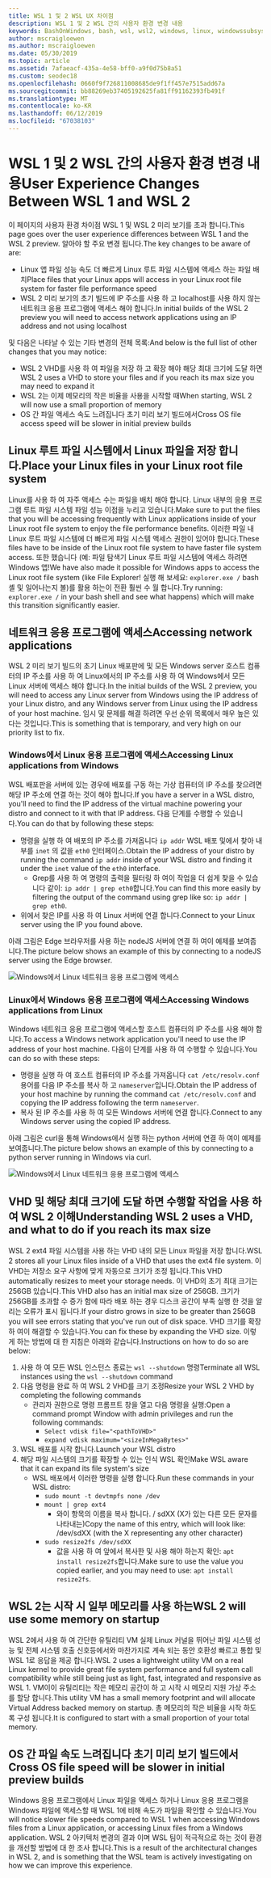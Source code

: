 ```yaml
---
title: WSL 1 및 2 WSL UX 차이점
description: WSL 1 및 2 WSL 간의 사용자 환경 변경 내용
keywords: BashOnWindows, bash, wsl, wsl2, windows, linux, windowssubsystem, ubuntu, debian, suse, windows 10 용 windows 하위 시스템
author: mscraigloewen
ms.author: mscraigloewen
ms.date: 05/30/2019
ms.topic: article
ms.assetid: 7afaeacf-435a-4e58-bff0-a9f0d75b8a51
ms.custom: seodec18
ms.openlocfilehash: 0660f9f726811008685de9f1ff457e7515add67a
ms.sourcegitcommit: bb88269eb37405192625fa81ff91162393fb491f
ms.translationtype: MT
ms.contentlocale: ko-KR
ms.lasthandoff: 06/12/2019
ms.locfileid: "67038103"
---
```

# <a name="user-experience-changes-between-wsl-1-and-wsl-2"></a><span data-ttu-id="ada93-104">WSL 1 및 2 WSL 간의 사용자 환경 변경 내용</span><span class="sxs-lookup"><span data-stu-id="ada93-104">User Experience Changes Between WSL 1 and WSL 2</span></span>

<span data-ttu-id="ada93-105">이 페이지의 사용자 환경 차이점 WSL 1 및 WSL 2 미리 보기를 초과 합니다.</span><span class="sxs-lookup"><span data-stu-id="ada93-105">This page goes over the user experience differences between WSL 1 and the WSL 2 preview.</span></span> <span data-ttu-id="ada93-106">알아야 할 주요 변경 됩니다.</span><span class="sxs-lookup"><span data-stu-id="ada93-106">The key changes to be aware of are:</span></span>

- <span data-ttu-id="ada93-107">Linux 앱 파일 성능 속도 더 빠르게 Linux 루트 파일 시스템에 액세스 하는 파일 배치</span><span class="sxs-lookup"><span data-stu-id="ada93-107">Place files that your Linux apps will access in your Linux root file system for faster file performance speed</span></span>
- <span data-ttu-id="ada93-108">WSL 2 미리 보기의 초기 빌드에 IP 주소를 사용 하 고 localhost를 사용 하지 않는 네트워크 응용 프로그램에 액세스 해야 합니다.</span><span class="sxs-lookup"><span data-stu-id="ada93-108">In initial builds of the WSL 2 preview you will need to access network applications using an IP address and not using localhost</span></span>

<span data-ttu-id="ada93-109">및 다음은 나타날 수 있는 기타 변경의 전체 목록:</span><span class="sxs-lookup"><span data-stu-id="ada93-109">And below is the full list of other changes that you may notice:</span></span>

- <span data-ttu-id="ada93-110">WSL 2 VHD를 사용 하 여 파일을 저장 하 고 확장 해야 해당 최대 크기에 도달 하면</span><span class="sxs-lookup"><span data-stu-id="ada93-110">WSL 2 uses a VHD to store your files and if you reach its max size you may need to expand it</span></span>
- <span data-ttu-id="ada93-111">WSL 2는 이제 메모리의 작은 비율을 사용을 시작할 때</span><span class="sxs-lookup"><span data-stu-id="ada93-111">When starting, WSL 2 will now use a small proportion of memory</span></span>
- <span data-ttu-id="ada93-112">OS 간 파일 액세스 속도 느려집니다 초기 미리 보기 빌드에서</span><span class="sxs-lookup"><span data-stu-id="ada93-112">Cross OS file access speed will be slower in initial preview builds</span></span>

## <a name="place-your-linux-files-in-your-linux-root-file-system"></a><span data-ttu-id="ada93-113">Linux 루트 파일 시스템에서 Linux 파일을 저장 합니다.</span><span class="sxs-lookup"><span data-stu-id="ada93-113">Place your Linux files in your Linux root file system</span></span>
<span data-ttu-id="ada93-114">Linux를 사용 하 여 자주 액세스 수는 파일을 배치 해야 합니다. Linux 내부의 응용 프로그램 루트 파일 시스템 파일 성능 이점을 누리고 있습니다.</span><span class="sxs-lookup"><span data-stu-id="ada93-114">Make sure to put the files that you will be accessing frequently with Linux applications inside of your Linux root file system to enjoy the file performance benefits.</span></span> <span data-ttu-id="ada93-115">이러한 파일 내 Linux 루트 파일 시스템에 더 빠르게 파일 시스템 액세스 권한이 있어야 합니다.</span><span class="sxs-lookup"><span data-stu-id="ada93-115">These files have to be inside of the Linux root file system to have faster file system access.</span></span> <span data-ttu-id="ada93-116">또한 했습니다 (예: 파일 탐색기 Linux 루트 파일 시스템에 액세스 하려면 Windows 앱!</span><span class="sxs-lookup"><span data-stu-id="ada93-116">We have also made it possible for Windows apps to access the Linux root file system (like File Explorer!</span></span> <span data-ttu-id="ada93-117">실행 해 보세요: `explorer.exe /` bash 셸 및 일어나는지 볼)를 활용 하는이 전환 훨씬 수 월 합니다.</span><span class="sxs-lookup"><span data-stu-id="ada93-117">Try running: `explorer.exe /` in your bash shell and see what happens) which will make this transition significantly easier.</span></span> 

## <a name="accessing-network-applications"></a><span data-ttu-id="ada93-118">네트워크 응용 프로그램에 액세스</span><span class="sxs-lookup"><span data-stu-id="ada93-118">Accessing network applications</span></span>
<span data-ttu-id="ada93-119">WSL 2 미리 보기 빌드의 초기 Linux 배포판에 및 모든 Windows server 호스트 컴퓨터의 IP 주소를 사용 하 여 Linux에서의 IP 주소를 사용 하 여 Windows에서 모든 Linux 서버에 액세스 해야 합니다.</span><span class="sxs-lookup"><span data-stu-id="ada93-119">In the initial builds of the WSL 2 preview, you will need to access any Linux server from Windows using the IP address of your Linux distro, and any Windows server from Linux using the IP address of your host machine.</span></span> <span data-ttu-id="ada93-120">임시 및 문제를 해결 하려면 우선 순위 목록에서 매우 높은 있다는 것입니다.</span><span class="sxs-lookup"><span data-stu-id="ada93-120">This is something that is temporary, and very high on our priority list to fix.</span></span>

### <a name="accessing-linux-applications-from-windows"></a><span data-ttu-id="ada93-121">Windows에서 Linux 응용 프로그램에 액세스</span><span class="sxs-lookup"><span data-stu-id="ada93-121">Accessing Linux applications from Windows</span></span>
<span data-ttu-id="ada93-122">WSL 배포판을 서버에 있는 경우에 배포를 구동 하는 가상 컴퓨터의 IP 주소를 찾으려면 해당 IP 주소에 연결 하는 것이 해야 합니다.</span><span class="sxs-lookup"><span data-stu-id="ada93-122">If you have a server in a WSL distro, you'll need to find the IP address of the virtual machine powering your distro and connect to it with that IP address.</span></span> <span data-ttu-id="ada93-123">다음 단계를 수행할 수 있습니다.</span><span class="sxs-lookup"><span data-stu-id="ada93-123">You can do that by following these steps:</span></span>

- <span data-ttu-id="ada93-124">명령을 실행 하 여 배포의 IP 주소를 가져옵니다 `ip addr` WSL 배포 및에서 찾아 내부를 `inet` 의 값을 `eth0` 인터페이스.</span><span class="sxs-lookup"><span data-stu-id="ada93-124">Obtain the IP address of your distro by running the command `ip addr` inside of your WSL distro and finding it under the `inet` value of the `eth0` interface.</span></span>
   - <span data-ttu-id="ada93-125">Grep를 사용 하 여 명령의 출력을 필터링 하 여이 작업을 더 쉽게 찾을 수 있습니다 같이: `ip addr | grep eth0`합니다.</span><span class="sxs-lookup"><span data-stu-id="ada93-125">You can find this more easily by filtering the output of the command using grep like so: `ip addr | grep eth0`.</span></span>
- <span data-ttu-id="ada93-126">위에서 찾은 IP를 사용 하 여 Linux 서버에 연결 합니다.</span><span class="sxs-lookup"><span data-stu-id="ada93-126">Connect to your Linux server using the IP you found above.</span></span>

<span data-ttu-id="ada93-127">아래 그림은 Edge 브라우저를 사용 하는 nodeJS 서버에 연결 하 여이 예제를 보여줍니다.</span><span class="sxs-lookup"><span data-stu-id="ada93-127">The picture below shows an example of this by connecting to a nodeJS server using the Edge browser.</span></span>

![Windows에서 Linux 네트워크 응용 프로그램에 액세스](media/wsl2-network-w2l.jpg)

### <a name="accessing-windows-applications-from-linux"></a><span data-ttu-id="ada93-129">Linux에서 Windows 응용 프로그램에 액세스</span><span class="sxs-lookup"><span data-stu-id="ada93-129">Accessing Windows applications from Linux</span></span>
<span data-ttu-id="ada93-130">Windows 네트워크 응용 프로그램에 액세스할 호스트 컴퓨터의 IP 주소를 사용 해야 합니다.</span><span class="sxs-lookup"><span data-stu-id="ada93-130">To access a Windows network application you'll need to use the IP address of your host machine.</span></span> <span data-ttu-id="ada93-131">다음이 단계를 사용 하 여 수행할 수 있습니다.</span><span class="sxs-lookup"><span data-stu-id="ada93-131">You can do so with these steps:</span></span>

- <span data-ttu-id="ada93-132">명령을 실행 하 여 호스트 컴퓨터의 IP 주소를 가져옵니다 `cat /etc/resolv.conf` 용어를 다음 IP 주소를 복사 하 고 `nameserver`입니다.</span><span class="sxs-lookup"><span data-stu-id="ada93-132">Obtain the IP address of your host machine by running the command `cat /etc/resolv.conf` and copying the IP address following the term `nameserver`.</span></span> 
- <span data-ttu-id="ada93-133">복사 된 IP 주소를 사용 하 여 모든 Windows 서버에 연결 합니다.</span><span class="sxs-lookup"><span data-stu-id="ada93-133">Connect to any Windows server using the copied IP address.</span></span>

<span data-ttu-id="ada93-134">아래 그림은 curl을 통해 Windows에서 실행 하는 python 서버에 연결 하 여이 예제를 보여줍니다.</span><span class="sxs-lookup"><span data-stu-id="ada93-134">The picture below shows an example of this by connecting to a python server running in Windows via curl.</span></span> 

![Windows에서 Linux 네트워크 응용 프로그램에 액세스](media/wsl2-network-l2w.png)

## <a name="understanding-wsl-2-uses-a-vhd-and-what-to-do-if-you-reach-its-max-size"></a><span data-ttu-id="ada93-136">VHD 및 해당 최대 크기에 도달 하면 수행할 작업을 사용 하 여 WSL 2 이해</span><span class="sxs-lookup"><span data-stu-id="ada93-136">Understanding WSL 2 uses a VHD, and what to do if you reach its max size</span></span>
<span data-ttu-id="ada93-137">WSL 2 ext4 파일 시스템을 사용 하는 VHD 내의 모든 Linux 파일을 저장 합니다.</span><span class="sxs-lookup"><span data-stu-id="ada93-137">WSL 2 stores all your Linux files inside of a VHD that uses the ext4 file system.</span></span> <span data-ttu-id="ada93-138">이 VHD는 저장소 요구 사항에 맞게 자동으로 크기가 조정 됩니다.</span><span class="sxs-lookup"><span data-stu-id="ada93-138">This VHD automatically resizes to meet your storage needs.</span></span> <span data-ttu-id="ada93-139">이 VHD의 초기 최대 크기는 256GB 있습니다.</span><span class="sxs-lookup"><span data-stu-id="ada93-139">This VHD also has an initial max size of 256GB.</span></span> <span data-ttu-id="ada93-140">크기가 256GB를 초과할 수 증가 함에 따라 배포 하는 경우 디스크 공간이 부족 실행 한 것을 알리는 오류가 표시 됩니다.</span><span class="sxs-lookup"><span data-stu-id="ada93-140">If your distro grows in size to be greater than 256GB you will see errors stating that you've run out of disk space.</span></span> <span data-ttu-id="ada93-141">VHD 크기를 확장 하 여이 해결할 수 있습니다.</span><span class="sxs-lookup"><span data-stu-id="ada93-141">You can fix these by expanding the VHD size.</span></span> <span data-ttu-id="ada93-142">이렇게 하는 방법에 대 한 지침은 아래와 같습니다.</span><span class="sxs-lookup"><span data-stu-id="ada93-142">Instructions on how to do so are below:</span></span>

1. <span data-ttu-id="ada93-143">사용 하 여 모든 WSL 인스턴스 종료는 `wsl --shutdown` 명령</span><span class="sxs-lookup"><span data-stu-id="ada93-143">Terminate all WSL instances using the `wsl --shutdown` command</span></span>
2. <span data-ttu-id="ada93-144">다음 명령을 완료 하 여 WSL 2 VHD를 크기 조정</span><span class="sxs-lookup"><span data-stu-id="ada93-144">Resize your WSL 2 VHD by completing the following commands</span></span>
   - <span data-ttu-id="ada93-145">관리자 권한으로 명령 프롬프트 창을 열고 다음 명령을 실행:</span><span class="sxs-lookup"><span data-stu-id="ada93-145">Open a command prompt Window with admin privileges and run the following commands:</span></span>
      - `Select vdisk file="<pathToVHD>"`
      - `expand vdisk maximum="<sizeInMegaBytes>"`
3. <span data-ttu-id="ada93-146">WSL 배포를 시작 합니다.</span><span class="sxs-lookup"><span data-stu-id="ada93-146">Launch your WSL distro</span></span>
4. <span data-ttu-id="ada93-147">해당 파일 시스템의 크기를 확장할 수 있는 인식 WSL 확인</span><span class="sxs-lookup"><span data-stu-id="ada93-147">Make WSL aware that it can expand its file system's size</span></span>
   - <span data-ttu-id="ada93-148">WSL 배포에서 이러한 명령을 실행 합니다.</span><span class="sxs-lookup"><span data-stu-id="ada93-148">Run these commands in your WSL distro:</span></span>
      - `sudo mount -t devtmpfs none /dev`
      - `mount | grep ext4`
         - <span data-ttu-id="ada93-149">와이 항목의 이름을 복사 합니다. / sdXX (X가 있는 다른 모든 문자를 나타내는)</span><span class="sxs-lookup"><span data-stu-id="ada93-149">Copy the name of this entry, which will look like: /dev/sdXX (with the X representing any other character)</span></span>
      - `sudo resize2fs /dev/sdXX`
         - <span data-ttu-id="ada93-150">값을 사용 하 여 앞에서 복사한 및 사용 해야 하는지 확인: `apt install resize2fs`합니다.</span><span class="sxs-lookup"><span data-stu-id="ada93-150">Make sure to use the value you copied earlier, and you may need to use: `apt install resize2fs`.</span></span>

## <a name="wsl-2-will-use-some-memory-on-startup"></a><span data-ttu-id="ada93-151">WSL 2는 시작 시 일부 메모리를 사용 하는</span><span class="sxs-lookup"><span data-stu-id="ada93-151">WSL 2 will use some memory on startup</span></span>
<span data-ttu-id="ada93-152">WSL 2에서 사용 하 여 간단한 유틸리티 VM 실제 Linux 커널을 뛰어난 파일 시스템 성능 및 전체 시스템 호출 신호등에서와 마찬가지로 계속 되는 동안 호환성 빠르고 통합 및 WSL 1로 응답을 제공 합니다.</span><span class="sxs-lookup"><span data-stu-id="ada93-152">WSL 2 uses a lightweight utility VM on a real Linux kernel to provide great file system performance and full system call compatibility while still being just as light, fast, integrated and responsive as WSL 1.</span></span> <span data-ttu-id="ada93-153">VM이이 유틸리티는 작은 메모리 공간이 하 고 시작 시 메모리 지원 가상 주소를 할당 합니다.</span><span class="sxs-lookup"><span data-stu-id="ada93-153">This utility VM has a small memory footprint and will allocate Virtual Address backed memory on startup.</span></span> <span data-ttu-id="ada93-154">총 메모리의 작은 비율을 시작 하도록 구성 됩니다.</span><span class="sxs-lookup"><span data-stu-id="ada93-154">It is configured to start with a small proportion of your total memory.</span></span>

## <a name="cross-os-file-speed-will-be-slower-in-initial-preview-builds"></a><span data-ttu-id="ada93-155">OS 간 파일 속도 느려집니다 초기 미리 보기 빌드에서</span><span class="sxs-lookup"><span data-stu-id="ada93-155">Cross OS file speed will be slower in initial preview builds</span></span>
<span data-ttu-id="ada93-156">Windows 응용 프로그램에서 Linux 파일을 액세스 하거나 Linux 응용 프로그램을 Windows 파일에 액세스할 때 WSL 1에 비해 속도가 파일을 확인할 수 있습니다.</span><span class="sxs-lookup"><span data-stu-id="ada93-156">You will notice slower file speeds compared to WSL 1 when accessing Windows files from a Linux application, or accessing Linux files from a Windows application.</span></span> <span data-ttu-id="ada93-157">WSL 2 아키텍처 변경의 결과 이며 WSL 팀이 적극적으로 하는 것이 환경을 개선할 방법에 대 한 조사 합니다.</span><span class="sxs-lookup"><span data-stu-id="ada93-157">This is a result of the architectural changes in WSL 2, and is something that the WSL team is actively investigating on how we can improve this experience.</span></span>